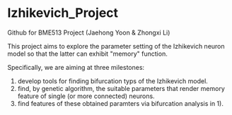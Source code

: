 # Izhikevich_Project
Github for BME513 Project (Jaehong Yoon &amp; Zhongxi Li) 

This project aims to explore the parameter setting of the Izhikevich neuron 
model so that the latter can exhibit "memory" function.

Specifically, we are aiming at three milestones:
1) develop tools for finding bifurcation typs of the Izhikevich model.
2) find, by genetic algorithm, the suitable parameters that render memory feature of single (or more connected) neurons.
3) find features of these obtained paramters via bifurcation analysis in 1).

 